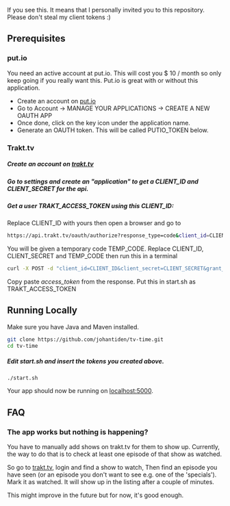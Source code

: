 If you see this. It means that I personally invited you to this repository. Please don't steal my client tokens :)

## Prerequisites

### put.io

You need an active account at put.io. This will cost you $ 10 / month so only keep going if you really want this.
Put.io is great with or without this application.

- Create an account on [put.io](put.io)
- Go to Account -> MANAGE YOUR APPLICATIONS -> CREATE A NEW OAUTH APP
- Once done, click on the key icon under the application name.
- Generate an OAUTH token. This will be called PUTIO_TOKEN below.



### Trakt.tv
##### Create an account on [trakt.tv](trakt.tv)
##### Go to settings and create an "application" to get a CLIENT_ID and CLIENT_SECRET for the api.
##### Get a user TRAKT_ACCESS_TOKEN using this CLIENT_ID:

Replace CLIENT_ID with yours then open a browser and go to

```sh
https://api.trakt.tv/oauth/authorize?response_type=code&client_id=CLIENT_ID&redirect_uri=urn:ietf:wg:oauth:2.0:oob
```

You will be given a temporary code TEMP_CODE. Replace CLIENT_ID, CLIENT_SECRET and TEMP_CODE then run this in a terminal
```sh
curl -X POST -d "client_id=CLIENT_ID&client_secret=CLIENT_SECRET&grant_type=authorization_code&code=TEMP_CODE&redirect_uri=urn:ietf:wg:oauth:2.0:oob" https://api.trakt.tv/oauth/token
```
Copy paste _access_token_ from the response. Put this in start.sh as TRAKT_ACCESS_TOKEN

## Running Locally

Make sure you have Java and Maven installed.

```sh
git clone https://github.com/johantiden/tv-time.git
cd tv-time
```

##### Edit start.sh and insert the tokens you created above.

```sh
./start.sh
```

Your app should now be running on [localhost:5000](http://localhost:5000/).

## FAQ
### The app works but nothing is happening?
You have to manually add shows on trakt.tv for them to show up. Currently, the way to do that is to check at least one episode of that show as watched.

So go to [trakt.tv](trakt.tv), login and find a show to watch, Then find an episode you have seen (or an episode you don't want to see e.g. one of the 'specials'). Mark it as watched. It will show up in the listing after a couple of minutes.

This might improve in the future but for now, it's good enough.
